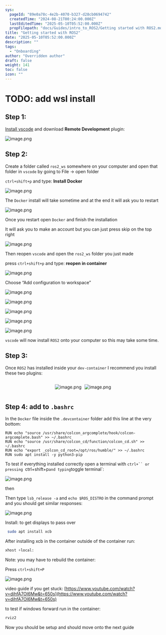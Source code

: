 ```yaml
---
sys:
  pageId: "89e0a78c-4e2b-4070-b327-d28cb0694742"
  createdTime: "2024-08-21T00:24:00.000Z"
  lastEditedTime: "2025-05-10T05:52:00.000Z"
  propFilepath: "docs/Guides/intro_to_ROS2/Getting started with ROS2.md"
title: "Getting started with ROS2"
date: "2025-05-10T05:52:00.000Z"
description: ""
tags:
  - "Onboarding"
author: "Overridden author"
draft: false
weight: 141
toc: false
icon: ""
---
```


# TODO: add wsl install

## Step 1:

[Install vscode](https://code.visualstudio.com/download) and download **Remote Development** plugin:

![image.png](https://prod-files-secure.s3.us-west-2.amazonaws.com/d518164a-d88e-44d1-a4ee-3adb3bd8bce0/efb52993-1881-4a40-b95e-6f020334f022/image.png?X-Amz-Algorithm=AWS4-HMAC-SHA256&X-Amz-Content-Sha256=UNSIGNED-PAYLOAD&X-Amz-Credential=ASIAZI2LB466VJWTPTHD%2F20250516%2Fus-west-2%2Fs3%2Faws4_request&X-Amz-Date=20250516T161012Z&X-Amz-Expires=3600&X-Amz-Security-Token=IQoJb3JpZ2luX2VjEJD%2F%2F%2F%2F%2F%2F%2F%2F%2F%2FwEaCXVzLXdlc3QtMiJGMEQCIGifCfCugskQ2GZUXg9Zz%2B6UooPBWcFT3nEgiziWw%2FZyAiAn0ymQm4NZpRG5OVwT7R%2F6oM7G1Gvz1lHyPC3Xb8RYRCr%2FAwhJEAAaDDYzNzQyMzE4MzgwNSIMLsZoQJyNLw8YgQlmKtwDncLYlI8LPzYGpubSBVEqckT3ZbUR6f8sBT4%2Bx4RkgVAswKrqcAwtjDGeq8zknxSmy%2BhkGCG6UhBt1H6X4nhiR09JeROM2ulBlbfgMCLvMc%2FZujC0wNCegt48ykva172VsMkw9QHUengoMc3aBj6rTVveKyUOnH99vIXwX2ITufZs908i0BQFcXrr4LLx88VunD%2FnA8tABa%2FicgoI8rxuSTz0m3QVdmEKrFv9FE7L5V94TAB%2FCGeBM6hBqEw2xvz5%2FCjVXrKtWSZLMKhAEAZnLwgfU4MMLbjzJJEfbrJZ9phqfe8HmqHTYSBBL%2FUcwjpkJOEdVgcHQ1t3O74o5M9B%2Fv%2BIXCLXmultlw5y%2BDJ0HzY%2FmF0sL6HQVquusZ3zjtDqCewbH1%2BOnoOvGzMgV3saN6BOyLb%2FAoyojB99rrqBBPFlTeGkQLW2ymeEMc6i%2F6qm6ZSeEmxzTkTFJtdzKq2z5cwjB9uZBSCFgXxrIkgMnKAphV8T98euW2iXbbrT%2BPv8gUx6JwxFX2t9BlTmd0rZBzXIf8qYpOxcYdWz1viwFut89zISFajrFCcuf30jZ4MXtjEGcaYcYc1xxAsiS6%2FxxXZz6AXRUvdcZv9YGL%2FNLoZ2MaoemZujHOALqgEwzLSdwQY6pgFltfuoTvHy4mT%2FqaKW7tezdRDFz1JMGhK6gzqPTngft%2FlkMu9z%2F2NXhQH0YPSHamEGroGgtTgEaq5vABhKLU98ggKo7qTE5P0NEmsZ3E%2BZdtpjipK%2B97i%2BVTk3kOAVHojnWQ9bnKqUQHrSXdj6o8iB5%2FC9IiDa6bIQy5gWXXfaHbf2ps6LqIi5i%2FEIAdZTjta2u03ii5ECSBDc0K7TOIh0HvOaGLUN&X-Amz-Signature=48c746ace3f55fa93ce78fddf3e74473749802a6922f8eaa81fb2da04ed84925&X-Amz-SignedHeaders=host&x-id=GetObject)

## Step 2:

Create a folder called `ros2_ws` somewhere on your computer and open that folder in `vscode` by going to File → open folder 

`ctrl+shift+p` and type: **Install Docker**

![image.png](https://prod-files-secure.s3.us-west-2.amazonaws.com/d518164a-d88e-44d1-a4ee-3adb3bd8bce0/2269dc0e-1cd5-47ff-bceb-c04ad9b2eab0/image.png?X-Amz-Algorithm=AWS4-HMAC-SHA256&X-Amz-Content-Sha256=UNSIGNED-PAYLOAD&X-Amz-Credential=ASIAZI2LB466VJWTPTHD%2F20250516%2Fus-west-2%2Fs3%2Faws4_request&X-Amz-Date=20250516T161012Z&X-Amz-Expires=3600&X-Amz-Security-Token=IQoJb3JpZ2luX2VjEJD%2F%2F%2F%2F%2F%2F%2F%2F%2F%2FwEaCXVzLXdlc3QtMiJGMEQCIGifCfCugskQ2GZUXg9Zz%2B6UooPBWcFT3nEgiziWw%2FZyAiAn0ymQm4NZpRG5OVwT7R%2F6oM7G1Gvz1lHyPC3Xb8RYRCr%2FAwhJEAAaDDYzNzQyMzE4MzgwNSIMLsZoQJyNLw8YgQlmKtwDncLYlI8LPzYGpubSBVEqckT3ZbUR6f8sBT4%2Bx4RkgVAswKrqcAwtjDGeq8zknxSmy%2BhkGCG6UhBt1H6X4nhiR09JeROM2ulBlbfgMCLvMc%2FZujC0wNCegt48ykva172VsMkw9QHUengoMc3aBj6rTVveKyUOnH99vIXwX2ITufZs908i0BQFcXrr4LLx88VunD%2FnA8tABa%2FicgoI8rxuSTz0m3QVdmEKrFv9FE7L5V94TAB%2FCGeBM6hBqEw2xvz5%2FCjVXrKtWSZLMKhAEAZnLwgfU4MMLbjzJJEfbrJZ9phqfe8HmqHTYSBBL%2FUcwjpkJOEdVgcHQ1t3O74o5M9B%2Fv%2BIXCLXmultlw5y%2BDJ0HzY%2FmF0sL6HQVquusZ3zjtDqCewbH1%2BOnoOvGzMgV3saN6BOyLb%2FAoyojB99rrqBBPFlTeGkQLW2ymeEMc6i%2F6qm6ZSeEmxzTkTFJtdzKq2z5cwjB9uZBSCFgXxrIkgMnKAphV8T98euW2iXbbrT%2BPv8gUx6JwxFX2t9BlTmd0rZBzXIf8qYpOxcYdWz1viwFut89zISFajrFCcuf30jZ4MXtjEGcaYcYc1xxAsiS6%2FxxXZz6AXRUvdcZv9YGL%2FNLoZ2MaoemZujHOALqgEwzLSdwQY6pgFltfuoTvHy4mT%2FqaKW7tezdRDFz1JMGhK6gzqPTngft%2FlkMu9z%2F2NXhQH0YPSHamEGroGgtTgEaq5vABhKLU98ggKo7qTE5P0NEmsZ3E%2BZdtpjipK%2B97i%2BVTk3kOAVHojnWQ9bnKqUQHrSXdj6o8iB5%2FC9IiDa6bIQy5gWXXfaHbf2ps6LqIi5i%2FEIAdZTjta2u03ii5ECSBDc0K7TOIh0HvOaGLUN&X-Amz-Signature=0074764e3512420cf7e3c9839a6057a9b7b24502b1e307378f1bb187faf435ba&X-Amz-SignedHeaders=host&x-id=GetObject)

The `Docker` install will take sometime and at the end it will ask you to restart

![image.png](https://prod-files-secure.s3.us-west-2.amazonaws.com/d518164a-d88e-44d1-a4ee-3adb3bd8bce0/ed233f78-be33-4b1f-b89c-9c346c0e961e/image.png?X-Amz-Algorithm=AWS4-HMAC-SHA256&X-Amz-Content-Sha256=UNSIGNED-PAYLOAD&X-Amz-Credential=ASIAZI2LB466VJWTPTHD%2F20250516%2Fus-west-2%2Fs3%2Faws4_request&X-Amz-Date=20250516T161012Z&X-Amz-Expires=3600&X-Amz-Security-Token=IQoJb3JpZ2luX2VjEJD%2F%2F%2F%2F%2F%2F%2F%2F%2F%2FwEaCXVzLXdlc3QtMiJGMEQCIGifCfCugskQ2GZUXg9Zz%2B6UooPBWcFT3nEgiziWw%2FZyAiAn0ymQm4NZpRG5OVwT7R%2F6oM7G1Gvz1lHyPC3Xb8RYRCr%2FAwhJEAAaDDYzNzQyMzE4MzgwNSIMLsZoQJyNLw8YgQlmKtwDncLYlI8LPzYGpubSBVEqckT3ZbUR6f8sBT4%2Bx4RkgVAswKrqcAwtjDGeq8zknxSmy%2BhkGCG6UhBt1H6X4nhiR09JeROM2ulBlbfgMCLvMc%2FZujC0wNCegt48ykva172VsMkw9QHUengoMc3aBj6rTVveKyUOnH99vIXwX2ITufZs908i0BQFcXrr4LLx88VunD%2FnA8tABa%2FicgoI8rxuSTz0m3QVdmEKrFv9FE7L5V94TAB%2FCGeBM6hBqEw2xvz5%2FCjVXrKtWSZLMKhAEAZnLwgfU4MMLbjzJJEfbrJZ9phqfe8HmqHTYSBBL%2FUcwjpkJOEdVgcHQ1t3O74o5M9B%2Fv%2BIXCLXmultlw5y%2BDJ0HzY%2FmF0sL6HQVquusZ3zjtDqCewbH1%2BOnoOvGzMgV3saN6BOyLb%2FAoyojB99rrqBBPFlTeGkQLW2ymeEMc6i%2F6qm6ZSeEmxzTkTFJtdzKq2z5cwjB9uZBSCFgXxrIkgMnKAphV8T98euW2iXbbrT%2BPv8gUx6JwxFX2t9BlTmd0rZBzXIf8qYpOxcYdWz1viwFut89zISFajrFCcuf30jZ4MXtjEGcaYcYc1xxAsiS6%2FxxXZz6AXRUvdcZv9YGL%2FNLoZ2MaoemZujHOALqgEwzLSdwQY6pgFltfuoTvHy4mT%2FqaKW7tezdRDFz1JMGhK6gzqPTngft%2FlkMu9z%2F2NXhQH0YPSHamEGroGgtTgEaq5vABhKLU98ggKo7qTE5P0NEmsZ3E%2BZdtpjipK%2B97i%2BVTk3kOAVHojnWQ9bnKqUQHrSXdj6o8iB5%2FC9IiDa6bIQy5gWXXfaHbf2ps6LqIi5i%2FEIAdZTjta2u03ii5ECSBDc0K7TOIh0HvOaGLUN&X-Amz-Signature=b23ff7f30b81d16c8f82aa94562b8ce844c08f4aadf777d10e0b0801dffb8ed1&X-Amz-SignedHeaders=host&x-id=GetObject)

Once you restart open `Docker` and finish the installation

It will ask you to make an account but you can just press skip on the top right

![image.png](https://prod-files-secure.s3.us-west-2.amazonaws.com/d518164a-d88e-44d1-a4ee-3adb3bd8bce0/21010ad9-1659-4fd9-9f59-9932a09b2a3d/image.png?X-Amz-Algorithm=AWS4-HMAC-SHA256&X-Amz-Content-Sha256=UNSIGNED-PAYLOAD&X-Amz-Credential=ASIAZI2LB466VJWTPTHD%2F20250516%2Fus-west-2%2Fs3%2Faws4_request&X-Amz-Date=20250516T161012Z&X-Amz-Expires=3600&X-Amz-Security-Token=IQoJb3JpZ2luX2VjEJD%2F%2F%2F%2F%2F%2F%2F%2F%2F%2FwEaCXVzLXdlc3QtMiJGMEQCIGifCfCugskQ2GZUXg9Zz%2B6UooPBWcFT3nEgiziWw%2FZyAiAn0ymQm4NZpRG5OVwT7R%2F6oM7G1Gvz1lHyPC3Xb8RYRCr%2FAwhJEAAaDDYzNzQyMzE4MzgwNSIMLsZoQJyNLw8YgQlmKtwDncLYlI8LPzYGpubSBVEqckT3ZbUR6f8sBT4%2Bx4RkgVAswKrqcAwtjDGeq8zknxSmy%2BhkGCG6UhBt1H6X4nhiR09JeROM2ulBlbfgMCLvMc%2FZujC0wNCegt48ykva172VsMkw9QHUengoMc3aBj6rTVveKyUOnH99vIXwX2ITufZs908i0BQFcXrr4LLx88VunD%2FnA8tABa%2FicgoI8rxuSTz0m3QVdmEKrFv9FE7L5V94TAB%2FCGeBM6hBqEw2xvz5%2FCjVXrKtWSZLMKhAEAZnLwgfU4MMLbjzJJEfbrJZ9phqfe8HmqHTYSBBL%2FUcwjpkJOEdVgcHQ1t3O74o5M9B%2Fv%2BIXCLXmultlw5y%2BDJ0HzY%2FmF0sL6HQVquusZ3zjtDqCewbH1%2BOnoOvGzMgV3saN6BOyLb%2FAoyojB99rrqBBPFlTeGkQLW2ymeEMc6i%2F6qm6ZSeEmxzTkTFJtdzKq2z5cwjB9uZBSCFgXxrIkgMnKAphV8T98euW2iXbbrT%2BPv8gUx6JwxFX2t9BlTmd0rZBzXIf8qYpOxcYdWz1viwFut89zISFajrFCcuf30jZ4MXtjEGcaYcYc1xxAsiS6%2FxxXZz6AXRUvdcZv9YGL%2FNLoZ2MaoemZujHOALqgEwzLSdwQY6pgFltfuoTvHy4mT%2FqaKW7tezdRDFz1JMGhK6gzqPTngft%2FlkMu9z%2F2NXhQH0YPSHamEGroGgtTgEaq5vABhKLU98ggKo7qTE5P0NEmsZ3E%2BZdtpjipK%2B97i%2BVTk3kOAVHojnWQ9bnKqUQHrSXdj6o8iB5%2FC9IiDa6bIQy5gWXXfaHbf2ps6LqIi5i%2FEIAdZTjta2u03ii5ECSBDc0K7TOIh0HvOaGLUN&X-Amz-Signature=be6e5562091152550085a21eb5fb571557fcfd4868b69900e749a8bf9523b36e&X-Amz-SignedHeaders=host&x-id=GetObject)

Then reopen `vscode` and open the `ros2_ws` folder you just made

press `ctrl+shift+p` and type: **reopen in container**

![image.png](https://prod-files-secure.s3.us-west-2.amazonaws.com/d518164a-d88e-44d1-a4ee-3adb3bd8bce0/4e93b8c2-41ad-488c-8095-c74205196118/image.png?X-Amz-Algorithm=AWS4-HMAC-SHA256&X-Amz-Content-Sha256=UNSIGNED-PAYLOAD&X-Amz-Credential=ASIAZI2LB466VJWTPTHD%2F20250516%2Fus-west-2%2Fs3%2Faws4_request&X-Amz-Date=20250516T161012Z&X-Amz-Expires=3600&X-Amz-Security-Token=IQoJb3JpZ2luX2VjEJD%2F%2F%2F%2F%2F%2F%2F%2F%2F%2FwEaCXVzLXdlc3QtMiJGMEQCIGifCfCugskQ2GZUXg9Zz%2B6UooPBWcFT3nEgiziWw%2FZyAiAn0ymQm4NZpRG5OVwT7R%2F6oM7G1Gvz1lHyPC3Xb8RYRCr%2FAwhJEAAaDDYzNzQyMzE4MzgwNSIMLsZoQJyNLw8YgQlmKtwDncLYlI8LPzYGpubSBVEqckT3ZbUR6f8sBT4%2Bx4RkgVAswKrqcAwtjDGeq8zknxSmy%2BhkGCG6UhBt1H6X4nhiR09JeROM2ulBlbfgMCLvMc%2FZujC0wNCegt48ykva172VsMkw9QHUengoMc3aBj6rTVveKyUOnH99vIXwX2ITufZs908i0BQFcXrr4LLx88VunD%2FnA8tABa%2FicgoI8rxuSTz0m3QVdmEKrFv9FE7L5V94TAB%2FCGeBM6hBqEw2xvz5%2FCjVXrKtWSZLMKhAEAZnLwgfU4MMLbjzJJEfbrJZ9phqfe8HmqHTYSBBL%2FUcwjpkJOEdVgcHQ1t3O74o5M9B%2Fv%2BIXCLXmultlw5y%2BDJ0HzY%2FmF0sL6HQVquusZ3zjtDqCewbH1%2BOnoOvGzMgV3saN6BOyLb%2FAoyojB99rrqBBPFlTeGkQLW2ymeEMc6i%2F6qm6ZSeEmxzTkTFJtdzKq2z5cwjB9uZBSCFgXxrIkgMnKAphV8T98euW2iXbbrT%2BPv8gUx6JwxFX2t9BlTmd0rZBzXIf8qYpOxcYdWz1viwFut89zISFajrFCcuf30jZ4MXtjEGcaYcYc1xxAsiS6%2FxxXZz6AXRUvdcZv9YGL%2FNLoZ2MaoemZujHOALqgEwzLSdwQY6pgFltfuoTvHy4mT%2FqaKW7tezdRDFz1JMGhK6gzqPTngft%2FlkMu9z%2F2NXhQH0YPSHamEGroGgtTgEaq5vABhKLU98ggKo7qTE5P0NEmsZ3E%2BZdtpjipK%2B97i%2BVTk3kOAVHojnWQ9bnKqUQHrSXdj6o8iB5%2FC9IiDa6bIQy5gWXXfaHbf2ps6LqIi5i%2FEIAdZTjta2u03ii5ECSBDc0K7TOIh0HvOaGLUN&X-Amz-Signature=e8bca3bf1433541bc16f962c7cd1c4a17ce74f2c1f91d46e54325c1f63862812&X-Amz-SignedHeaders=host&x-id=GetObject)

Choose “Add configuration to workspace”

![image.png](https://prod-files-secure.s3.us-west-2.amazonaws.com/d518164a-d88e-44d1-a4ee-3adb3bd8bce0/9560b282-5060-4989-ba37-97e7b2c22476/image.png?X-Amz-Algorithm=AWS4-HMAC-SHA256&X-Amz-Content-Sha256=UNSIGNED-PAYLOAD&X-Amz-Credential=ASIAZI2LB466VJWTPTHD%2F20250516%2Fus-west-2%2Fs3%2Faws4_request&X-Amz-Date=20250516T161012Z&X-Amz-Expires=3600&X-Amz-Security-Token=IQoJb3JpZ2luX2VjEJD%2F%2F%2F%2F%2F%2F%2F%2F%2F%2FwEaCXVzLXdlc3QtMiJGMEQCIGifCfCugskQ2GZUXg9Zz%2B6UooPBWcFT3nEgiziWw%2FZyAiAn0ymQm4NZpRG5OVwT7R%2F6oM7G1Gvz1lHyPC3Xb8RYRCr%2FAwhJEAAaDDYzNzQyMzE4MzgwNSIMLsZoQJyNLw8YgQlmKtwDncLYlI8LPzYGpubSBVEqckT3ZbUR6f8sBT4%2Bx4RkgVAswKrqcAwtjDGeq8zknxSmy%2BhkGCG6UhBt1H6X4nhiR09JeROM2ulBlbfgMCLvMc%2FZujC0wNCegt48ykva172VsMkw9QHUengoMc3aBj6rTVveKyUOnH99vIXwX2ITufZs908i0BQFcXrr4LLx88VunD%2FnA8tABa%2FicgoI8rxuSTz0m3QVdmEKrFv9FE7L5V94TAB%2FCGeBM6hBqEw2xvz5%2FCjVXrKtWSZLMKhAEAZnLwgfU4MMLbjzJJEfbrJZ9phqfe8HmqHTYSBBL%2FUcwjpkJOEdVgcHQ1t3O74o5M9B%2Fv%2BIXCLXmultlw5y%2BDJ0HzY%2FmF0sL6HQVquusZ3zjtDqCewbH1%2BOnoOvGzMgV3saN6BOyLb%2FAoyojB99rrqBBPFlTeGkQLW2ymeEMc6i%2F6qm6ZSeEmxzTkTFJtdzKq2z5cwjB9uZBSCFgXxrIkgMnKAphV8T98euW2iXbbrT%2BPv8gUx6JwxFX2t9BlTmd0rZBzXIf8qYpOxcYdWz1viwFut89zISFajrFCcuf30jZ4MXtjEGcaYcYc1xxAsiS6%2FxxXZz6AXRUvdcZv9YGL%2FNLoZ2MaoemZujHOALqgEwzLSdwQY6pgFltfuoTvHy4mT%2FqaKW7tezdRDFz1JMGhK6gzqPTngft%2FlkMu9z%2F2NXhQH0YPSHamEGroGgtTgEaq5vABhKLU98ggKo7qTE5P0NEmsZ3E%2BZdtpjipK%2B97i%2BVTk3kOAVHojnWQ9bnKqUQHrSXdj6o8iB5%2FC9IiDa6bIQy5gWXXfaHbf2ps6LqIi5i%2FEIAdZTjta2u03ii5ECSBDc0K7TOIh0HvOaGLUN&X-Amz-Signature=46df6b4575a9952176ad23677165f3bf02592d159af304637ef3b111931abb5c&X-Amz-SignedHeaders=host&x-id=GetObject)

![image.png](https://prod-files-secure.s3.us-west-2.amazonaws.com/d518164a-d88e-44d1-a4ee-3adb3bd8bce0/2ee63f81-886b-48e8-a553-dc6e5eac99e4/image.png?X-Amz-Algorithm=AWS4-HMAC-SHA256&X-Amz-Content-Sha256=UNSIGNED-PAYLOAD&X-Amz-Credential=ASIAZI2LB466VJWTPTHD%2F20250516%2Fus-west-2%2Fs3%2Faws4_request&X-Amz-Date=20250516T161012Z&X-Amz-Expires=3600&X-Amz-Security-Token=IQoJb3JpZ2luX2VjEJD%2F%2F%2F%2F%2F%2F%2F%2F%2F%2FwEaCXVzLXdlc3QtMiJGMEQCIGifCfCugskQ2GZUXg9Zz%2B6UooPBWcFT3nEgiziWw%2FZyAiAn0ymQm4NZpRG5OVwT7R%2F6oM7G1Gvz1lHyPC3Xb8RYRCr%2FAwhJEAAaDDYzNzQyMzE4MzgwNSIMLsZoQJyNLw8YgQlmKtwDncLYlI8LPzYGpubSBVEqckT3ZbUR6f8sBT4%2Bx4RkgVAswKrqcAwtjDGeq8zknxSmy%2BhkGCG6UhBt1H6X4nhiR09JeROM2ulBlbfgMCLvMc%2FZujC0wNCegt48ykva172VsMkw9QHUengoMc3aBj6rTVveKyUOnH99vIXwX2ITufZs908i0BQFcXrr4LLx88VunD%2FnA8tABa%2FicgoI8rxuSTz0m3QVdmEKrFv9FE7L5V94TAB%2FCGeBM6hBqEw2xvz5%2FCjVXrKtWSZLMKhAEAZnLwgfU4MMLbjzJJEfbrJZ9phqfe8HmqHTYSBBL%2FUcwjpkJOEdVgcHQ1t3O74o5M9B%2Fv%2BIXCLXmultlw5y%2BDJ0HzY%2FmF0sL6HQVquusZ3zjtDqCewbH1%2BOnoOvGzMgV3saN6BOyLb%2FAoyojB99rrqBBPFlTeGkQLW2ymeEMc6i%2F6qm6ZSeEmxzTkTFJtdzKq2z5cwjB9uZBSCFgXxrIkgMnKAphV8T98euW2iXbbrT%2BPv8gUx6JwxFX2t9BlTmd0rZBzXIf8qYpOxcYdWz1viwFut89zISFajrFCcuf30jZ4MXtjEGcaYcYc1xxAsiS6%2FxxXZz6AXRUvdcZv9YGL%2FNLoZ2MaoemZujHOALqgEwzLSdwQY6pgFltfuoTvHy4mT%2FqaKW7tezdRDFz1JMGhK6gzqPTngft%2FlkMu9z%2F2NXhQH0YPSHamEGroGgtTgEaq5vABhKLU98ggKo7qTE5P0NEmsZ3E%2BZdtpjipK%2B97i%2BVTk3kOAVHojnWQ9bnKqUQHrSXdj6o8iB5%2FC9IiDa6bIQy5gWXXfaHbf2ps6LqIi5i%2FEIAdZTjta2u03ii5ECSBDc0K7TOIh0HvOaGLUN&X-Amz-Signature=abd43f8ffca6d853c4b4e1fc021c22aa3a82bb7b8f67be0e58da6964ac02bad5&X-Amz-SignedHeaders=host&x-id=GetObject)

![image.png](https://prod-files-secure.s3.us-west-2.amazonaws.com/d518164a-d88e-44d1-a4ee-3adb3bd8bce0/ae1580b2-b048-407e-aed9-b584224a7a04/image.png?X-Amz-Algorithm=AWS4-HMAC-SHA256&X-Amz-Content-Sha256=UNSIGNED-PAYLOAD&X-Amz-Credential=ASIAZI2LB466VJWTPTHD%2F20250516%2Fus-west-2%2Fs3%2Faws4_request&X-Amz-Date=20250516T161012Z&X-Amz-Expires=3600&X-Amz-Security-Token=IQoJb3JpZ2luX2VjEJD%2F%2F%2F%2F%2F%2F%2F%2F%2F%2FwEaCXVzLXdlc3QtMiJGMEQCIGifCfCugskQ2GZUXg9Zz%2B6UooPBWcFT3nEgiziWw%2FZyAiAn0ymQm4NZpRG5OVwT7R%2F6oM7G1Gvz1lHyPC3Xb8RYRCr%2FAwhJEAAaDDYzNzQyMzE4MzgwNSIMLsZoQJyNLw8YgQlmKtwDncLYlI8LPzYGpubSBVEqckT3ZbUR6f8sBT4%2Bx4RkgVAswKrqcAwtjDGeq8zknxSmy%2BhkGCG6UhBt1H6X4nhiR09JeROM2ulBlbfgMCLvMc%2FZujC0wNCegt48ykva172VsMkw9QHUengoMc3aBj6rTVveKyUOnH99vIXwX2ITufZs908i0BQFcXrr4LLx88VunD%2FnA8tABa%2FicgoI8rxuSTz0m3QVdmEKrFv9FE7L5V94TAB%2FCGeBM6hBqEw2xvz5%2FCjVXrKtWSZLMKhAEAZnLwgfU4MMLbjzJJEfbrJZ9phqfe8HmqHTYSBBL%2FUcwjpkJOEdVgcHQ1t3O74o5M9B%2Fv%2BIXCLXmultlw5y%2BDJ0HzY%2FmF0sL6HQVquusZ3zjtDqCewbH1%2BOnoOvGzMgV3saN6BOyLb%2FAoyojB99rrqBBPFlTeGkQLW2ymeEMc6i%2F6qm6ZSeEmxzTkTFJtdzKq2z5cwjB9uZBSCFgXxrIkgMnKAphV8T98euW2iXbbrT%2BPv8gUx6JwxFX2t9BlTmd0rZBzXIf8qYpOxcYdWz1viwFut89zISFajrFCcuf30jZ4MXtjEGcaYcYc1xxAsiS6%2FxxXZz6AXRUvdcZv9YGL%2FNLoZ2MaoemZujHOALqgEwzLSdwQY6pgFltfuoTvHy4mT%2FqaKW7tezdRDFz1JMGhK6gzqPTngft%2FlkMu9z%2F2NXhQH0YPSHamEGroGgtTgEaq5vABhKLU98ggKo7qTE5P0NEmsZ3E%2BZdtpjipK%2B97i%2BVTk3kOAVHojnWQ9bnKqUQHrSXdj6o8iB5%2FC9IiDa6bIQy5gWXXfaHbf2ps6LqIi5i%2FEIAdZTjta2u03ii5ECSBDc0K7TOIh0HvOaGLUN&X-Amz-Signature=a75ffb6ffa14bf6f1afa2a20ccfbb38809b1e9dbab8af3f3babfe4e476f1637a&X-Amz-SignedHeaders=host&x-id=GetObject)

![image.png](https://prod-files-secure.s3.us-west-2.amazonaws.com/d518164a-d88e-44d1-a4ee-3adb3bd8bce0/53255b28-f75e-430f-b9e3-c0ac8577e42b/image.png?X-Amz-Algorithm=AWS4-HMAC-SHA256&X-Amz-Content-Sha256=UNSIGNED-PAYLOAD&X-Amz-Credential=ASIAZI2LB466VJWTPTHD%2F20250516%2Fus-west-2%2Fs3%2Faws4_request&X-Amz-Date=20250516T161012Z&X-Amz-Expires=3600&X-Amz-Security-Token=IQoJb3JpZ2luX2VjEJD%2F%2F%2F%2F%2F%2F%2F%2F%2F%2FwEaCXVzLXdlc3QtMiJGMEQCIGifCfCugskQ2GZUXg9Zz%2B6UooPBWcFT3nEgiziWw%2FZyAiAn0ymQm4NZpRG5OVwT7R%2F6oM7G1Gvz1lHyPC3Xb8RYRCr%2FAwhJEAAaDDYzNzQyMzE4MzgwNSIMLsZoQJyNLw8YgQlmKtwDncLYlI8LPzYGpubSBVEqckT3ZbUR6f8sBT4%2Bx4RkgVAswKrqcAwtjDGeq8zknxSmy%2BhkGCG6UhBt1H6X4nhiR09JeROM2ulBlbfgMCLvMc%2FZujC0wNCegt48ykva172VsMkw9QHUengoMc3aBj6rTVveKyUOnH99vIXwX2ITufZs908i0BQFcXrr4LLx88VunD%2FnA8tABa%2FicgoI8rxuSTz0m3QVdmEKrFv9FE7L5V94TAB%2FCGeBM6hBqEw2xvz5%2FCjVXrKtWSZLMKhAEAZnLwgfU4MMLbjzJJEfbrJZ9phqfe8HmqHTYSBBL%2FUcwjpkJOEdVgcHQ1t3O74o5M9B%2Fv%2BIXCLXmultlw5y%2BDJ0HzY%2FmF0sL6HQVquusZ3zjtDqCewbH1%2BOnoOvGzMgV3saN6BOyLb%2FAoyojB99rrqBBPFlTeGkQLW2ymeEMc6i%2F6qm6ZSeEmxzTkTFJtdzKq2z5cwjB9uZBSCFgXxrIkgMnKAphV8T98euW2iXbbrT%2BPv8gUx6JwxFX2t9BlTmd0rZBzXIf8qYpOxcYdWz1viwFut89zISFajrFCcuf30jZ4MXtjEGcaYcYc1xxAsiS6%2FxxXZz6AXRUvdcZv9YGL%2FNLoZ2MaoemZujHOALqgEwzLSdwQY6pgFltfuoTvHy4mT%2FqaKW7tezdRDFz1JMGhK6gzqPTngft%2FlkMu9z%2F2NXhQH0YPSHamEGroGgtTgEaq5vABhKLU98ggKo7qTE5P0NEmsZ3E%2BZdtpjipK%2B97i%2BVTk3kOAVHojnWQ9bnKqUQHrSXdj6o8iB5%2FC9IiDa6bIQy5gWXXfaHbf2ps6LqIi5i%2FEIAdZTjta2u03ii5ECSBDc0K7TOIh0HvOaGLUN&X-Amz-Signature=f41670ae73f662f05f790f99450647ee522cf8b7521f38545abb884a47367a0c&X-Amz-SignedHeaders=host&x-id=GetObject)

![image.png](https://prod-files-secure.s3.us-west-2.amazonaws.com/d518164a-d88e-44d1-a4ee-3adb3bd8bce0/7c562767-5af9-4ffb-97d1-327bcdf4ee00/image.png?X-Amz-Algorithm=AWS4-HMAC-SHA256&X-Amz-Content-Sha256=UNSIGNED-PAYLOAD&X-Amz-Credential=ASIAZI2LB466VJWTPTHD%2F20250516%2Fus-west-2%2Fs3%2Faws4_request&X-Amz-Date=20250516T161012Z&X-Amz-Expires=3600&X-Amz-Security-Token=IQoJb3JpZ2luX2VjEJD%2F%2F%2F%2F%2F%2F%2F%2F%2F%2FwEaCXVzLXdlc3QtMiJGMEQCIGifCfCugskQ2GZUXg9Zz%2B6UooPBWcFT3nEgiziWw%2FZyAiAn0ymQm4NZpRG5OVwT7R%2F6oM7G1Gvz1lHyPC3Xb8RYRCr%2FAwhJEAAaDDYzNzQyMzE4MzgwNSIMLsZoQJyNLw8YgQlmKtwDncLYlI8LPzYGpubSBVEqckT3ZbUR6f8sBT4%2Bx4RkgVAswKrqcAwtjDGeq8zknxSmy%2BhkGCG6UhBt1H6X4nhiR09JeROM2ulBlbfgMCLvMc%2FZujC0wNCegt48ykva172VsMkw9QHUengoMc3aBj6rTVveKyUOnH99vIXwX2ITufZs908i0BQFcXrr4LLx88VunD%2FnA8tABa%2FicgoI8rxuSTz0m3QVdmEKrFv9FE7L5V94TAB%2FCGeBM6hBqEw2xvz5%2FCjVXrKtWSZLMKhAEAZnLwgfU4MMLbjzJJEfbrJZ9phqfe8HmqHTYSBBL%2FUcwjpkJOEdVgcHQ1t3O74o5M9B%2Fv%2BIXCLXmultlw5y%2BDJ0HzY%2FmF0sL6HQVquusZ3zjtDqCewbH1%2BOnoOvGzMgV3saN6BOyLb%2FAoyojB99rrqBBPFlTeGkQLW2ymeEMc6i%2F6qm6ZSeEmxzTkTFJtdzKq2z5cwjB9uZBSCFgXxrIkgMnKAphV8T98euW2iXbbrT%2BPv8gUx6JwxFX2t9BlTmd0rZBzXIf8qYpOxcYdWz1viwFut89zISFajrFCcuf30jZ4MXtjEGcaYcYc1xxAsiS6%2FxxXZz6AXRUvdcZv9YGL%2FNLoZ2MaoemZujHOALqgEwzLSdwQY6pgFltfuoTvHy4mT%2FqaKW7tezdRDFz1JMGhK6gzqPTngft%2FlkMu9z%2F2NXhQH0YPSHamEGroGgtTgEaq5vABhKLU98ggKo7qTE5P0NEmsZ3E%2BZdtpjipK%2B97i%2BVTk3kOAVHojnWQ9bnKqUQHrSXdj6o8iB5%2FC9IiDa6bIQy5gWXXfaHbf2ps6LqIi5i%2FEIAdZTjta2u03ii5ECSBDc0K7TOIh0HvOaGLUN&X-Amz-Signature=6a6c37c106ea98ac87389403311bb97bd320b0a75de4e7d6d72333509fb01bd2&X-Amz-SignedHeaders=host&x-id=GetObject)

`vscode` will now install `ROS2` onto your computer so this may take some time.

## Step 3:

Once `ROS2` has installed inside your `dev-container` I recommend you install these two plugins:

<div style="display: flex;flex-direction: row; column-gap:10px; max-width: 630px;justify-content: center;">
<div>

![image.png](https://prod-files-secure.s3.us-west-2.amazonaws.com/d518164a-d88e-44d1-a4ee-3adb3bd8bce0/3fc3d550-5a54-4ba1-ba6b-faa01cdb7369/image.png?X-Amz-Algorithm=AWS4-HMAC-SHA256&X-Amz-Content-Sha256=UNSIGNED-PAYLOAD&X-Amz-Credential=ASIAZI2LB466Y6LI6MQD%2F20250516%2Fus-west-2%2Fs3%2Faws4_request&X-Amz-Date=20250516T161019Z&X-Amz-Expires=3600&X-Amz-Security-Token=IQoJb3JpZ2luX2VjEJD%2F%2F%2F%2F%2F%2F%2F%2F%2F%2FwEaCXVzLXdlc3QtMiJIMEYCIQDgusohPfwOMSu1qmlppPxq2FypQMYutZWaDndTPdXwhwIhAOmPzsQ9WZWI06LQn04NTqxxVKxIqKkLwJQS6tWW71nnKv8DCEkQABoMNjM3NDIzMTgzODA1IgzTTpGdBY0ZCcPXmo4q3APZAFEL8ZQl88RdQzOifTchZNTJ5%2FqKB23EDUbSg%2F9Itr5Ou1Ugzbr3Likz6DeNNYj3eTwDvOpC0nyoO6aoT7%2B%2FDYRyPdkAtA6oWMgtEGIWA6oTfJbNOkSVT%2BFwmVYnbKGs8WOmIrVQ7UhXN2mmIBfJ5QR9a1KHEii4DugifGCDbCXhAOb%2FF0tdqxiKjst%2B2krgdTSw9KgWenB7AsiKLpygifRSQNMRNneC%2FZRCUIQuxCDu7XPDtFEvO7f3xS9Kth5ZOx%2BUGVqC2E0uP5cbzcCZDQcLOB1fSaDYgB9%2FzfbICIj4nrYH0TRy7cVY6HkyyClvLYg0tpMsCHBnLwndO5bcnYY0hBRQTF67UAvWxibgD1BfbB07QVrlOQCo%2BkbNpRh57r%2FNPD6TIAPnGzA1qh7NxlMvH35j3tSeqSHZ3QMlhkPsxnV%2B3OsNCCeoHHbD6uJNa7T4pUsV8TrpJpai80ijms2LzOHdzbmHXF%2B1oacdk7kmfKPCLpy8pQETmjP3oOOypaHIy19QQH8hQzmKg9fYIsaPRphtA2ljIbXeFFUzstV6Zp41QDSXuy%2FnCtXle4OyPIJKSCuqswEmwP3Z6qxC2NZaC775f%2F%2FNv9lPWbmlBbabrtuGE%2B9mPJiFvDDUtJ3BBjqkAYk97BLpuskj8pUHsO80rtuPfo%2BbYwnmk3dxK8Yr%2Fg6f6gcoRgWok3Pv8YJXMronRfvp4otbkzCafSUbgXE2pbyBH49z55oAJdDov3JhhO8x2W5EVnW6biA5dTa9FVQldp8DkhYB08HG4ahBNS3nkX4ElFNxoY9naHHALUM4hmDP6GkS%2BYi2hyzcZyg9vRM6YImR5K4MEDbIbHS9fMu9ktWbaGPH&X-Amz-Signature=270ed2054b8dd251615f507d9dca34c3fdef06be1a89b6d03c1f21e8de7317a5&X-Amz-SignedHeaders=host&x-id=GetObject)

</div>
<div>

![image.png](https://prod-files-secure.s3.us-west-2.amazonaws.com/d518164a-d88e-44d1-a4ee-3adb3bd8bce0/d994cc66-13c2-4093-a5a3-f84cf4601a82/image.png?X-Amz-Algorithm=AWS4-HMAC-SHA256&X-Amz-Content-Sha256=UNSIGNED-PAYLOAD&X-Amz-Credential=ASIAZI2LB4663OZV4DTB%2F20250516%2Fus-west-2%2Fs3%2Faws4_request&X-Amz-Date=20250516T161019Z&X-Amz-Expires=3600&X-Amz-Security-Token=IQoJb3JpZ2luX2VjEJD%2F%2F%2F%2F%2F%2F%2F%2F%2F%2FwEaCXVzLXdlc3QtMiJHMEUCIFGrF8W0SOvd%2FleXqHphQ0mcfHbapko0RXqhljqooxEwAiEA5VmlRYudlYdsur7Kv4yq39NTQ15x6We6AtbegnlOIJEq%2FwMISRAAGgw2Mzc0MjMxODM4MDUiDI%2FnzbEF2E3Ec2vL1ircA7V%2FHsP6cEJEiyL9dpqi1o72THfQGaSlYC3fIDcb8bcT6ZLW132nE7sF%2FgT%2BkdaGBF%2B38pZ06j%2B9WDH07IofHgVQR5hmq1J8nliAQXvNA2FZ1pEV0AjpkC9GgZqAmbTnacUi4xdCWmdZsJF0rUZXon6amfBRE62QAWW9Dr5jSBKK4Mdqc%2FJgy9gDexF%2Bkyy9UhVW7JfQdaMjPnvwqksLOAfvFDQkcUSd4nkRb3QLHuTD2navXBCyhmeJbahECb3jBGN2QuFDSjZIqezLKUGrybuaros1hUGNN7hhqgaC1ob3qQbL88No7W4775mx%2Bzc95XQzS8PWQlqYUAiJAhA53jIT5mjSrfa688IH3GBgjdsqJFCvc8TQLpRWLN8cwk0VgiRHoMvn4UMK0TbV0F4H3TnHrJ%2BzahaWFF1w07otaP0gSUpFkaOF3iO%2FazO0%2BH%2BxjYSxaPgO8x09vX2q0jQw8dh9u2y81H%2F6gGRYhme3XCzhzPh%2FLMw15W7ZruYGt8h5QCa22inBRqZlWBNc59hH2%2FsZ%2FNFfN0OFGbKFHfTFaQmMGaiTsypmIzbFW6hAvvAPqMtD2Rt%2BAsfPeFI%2Flief8Qk6e%2BZ9NJIbHrMpDCWUB137yIdG6zCGzx2cxmR9MNi0ncEGOqUBizy2XN02oYUE75VDCDOoalDlzSTFByTwOsUfSpgD9zvRpg%2FmmXPRh5RGigrK9BPUnW4gLhHlQjVvayzJvzxOCM0LqwbaJRqiBZyxCvCBDA7t%2F8Uu0m8bWbRhTVo5m1CaWfmwlxQOSRrrAgN5zrjZkORrwiBQmWNnpgySTgiBNRdptO8yJGr7x8sZhzdL0q1Mig1C%2F0bOD5jQDJyMJj0jrgCXPw4f&X-Amz-Signature=652c899ea32e28c5db9c22fee1233b1d5324f5df4ea771afd56e8c6f3f731133&X-Amz-SignedHeaders=host&x-id=GetObject)

</div>
</div>

## Step 4: add to `.bashrc`

In the `Docker` file inside the `.devcontainer` folder add this line at the very bottom: 

```docker
RUN echo "source /usr/share/colcon_argcomplete/hook/colcon-argcomplete.bash" >> ~/.bashrc
RUN echo "source /usr/share/colcon_cd/function/colcon_cd.sh" >> ~/.bashrc
RUN echo "export _colcon_cd_root=/opt/ros/humble/" >> ~/.bashrc
RUN sudo apt install -y python3-pip 
```

To test if everything installed correctly open a terminal with `ctrl+`` or pressing `ctrl+shift+p` and typing `toggle terminal`:

![image.png](https://prod-files-secure.s3.us-west-2.amazonaws.com/d518164a-d88e-44d1-a4ee-3adb3bd8bce0/6a4943d8-b04e-4c02-9a58-775f3384d1a5/image.png?X-Amz-Algorithm=AWS4-HMAC-SHA256&X-Amz-Content-Sha256=UNSIGNED-PAYLOAD&X-Amz-Credential=ASIAZI2LB466VJWTPTHD%2F20250516%2Fus-west-2%2Fs3%2Faws4_request&X-Amz-Date=20250516T161012Z&X-Amz-Expires=3600&X-Amz-Security-Token=IQoJb3JpZ2luX2VjEJD%2F%2F%2F%2F%2F%2F%2F%2F%2F%2FwEaCXVzLXdlc3QtMiJGMEQCIGifCfCugskQ2GZUXg9Zz%2B6UooPBWcFT3nEgiziWw%2FZyAiAn0ymQm4NZpRG5OVwT7R%2F6oM7G1Gvz1lHyPC3Xb8RYRCr%2FAwhJEAAaDDYzNzQyMzE4MzgwNSIMLsZoQJyNLw8YgQlmKtwDncLYlI8LPzYGpubSBVEqckT3ZbUR6f8sBT4%2Bx4RkgVAswKrqcAwtjDGeq8zknxSmy%2BhkGCG6UhBt1H6X4nhiR09JeROM2ulBlbfgMCLvMc%2FZujC0wNCegt48ykva172VsMkw9QHUengoMc3aBj6rTVveKyUOnH99vIXwX2ITufZs908i0BQFcXrr4LLx88VunD%2FnA8tABa%2FicgoI8rxuSTz0m3QVdmEKrFv9FE7L5V94TAB%2FCGeBM6hBqEw2xvz5%2FCjVXrKtWSZLMKhAEAZnLwgfU4MMLbjzJJEfbrJZ9phqfe8HmqHTYSBBL%2FUcwjpkJOEdVgcHQ1t3O74o5M9B%2Fv%2BIXCLXmultlw5y%2BDJ0HzY%2FmF0sL6HQVquusZ3zjtDqCewbH1%2BOnoOvGzMgV3saN6BOyLb%2FAoyojB99rrqBBPFlTeGkQLW2ymeEMc6i%2F6qm6ZSeEmxzTkTFJtdzKq2z5cwjB9uZBSCFgXxrIkgMnKAphV8T98euW2iXbbrT%2BPv8gUx6JwxFX2t9BlTmd0rZBzXIf8qYpOxcYdWz1viwFut89zISFajrFCcuf30jZ4MXtjEGcaYcYc1xxAsiS6%2FxxXZz6AXRUvdcZv9YGL%2FNLoZ2MaoemZujHOALqgEwzLSdwQY6pgFltfuoTvHy4mT%2FqaKW7tezdRDFz1JMGhK6gzqPTngft%2FlkMu9z%2F2NXhQH0YPSHamEGroGgtTgEaq5vABhKLU98ggKo7qTE5P0NEmsZ3E%2BZdtpjipK%2B97i%2BVTk3kOAVHojnWQ9bnKqUQHrSXdj6o8iB5%2FC9IiDa6bIQy5gWXXfaHbf2ps6LqIi5i%2FEIAdZTjta2u03ii5ECSBDc0K7TOIh0HvOaGLUN&X-Amz-Signature=038427f7fba85b873ff8422e8bfc78e50ee98962eda4dc8d2267e205eb760b5d&X-Amz-SignedHeaders=host&x-id=GetObject)

then 

Then type `lsb_release -a` and `echo $ROS_DISTRO` in the command prompt and you should get similar responses:

![image.png](https://prod-files-secure.s3.us-west-2.amazonaws.com/d518164a-d88e-44d1-a4ee-3adb3bd8bce0/3e635dec-a805-4e85-8b9e-d000e5b71a4e/image.png?X-Amz-Algorithm=AWS4-HMAC-SHA256&X-Amz-Content-Sha256=UNSIGNED-PAYLOAD&X-Amz-Credential=ASIAZI2LB466VJWTPTHD%2F20250516%2Fus-west-2%2Fs3%2Faws4_request&X-Amz-Date=20250516T161012Z&X-Amz-Expires=3600&X-Amz-Security-Token=IQoJb3JpZ2luX2VjEJD%2F%2F%2F%2F%2F%2F%2F%2F%2F%2FwEaCXVzLXdlc3QtMiJGMEQCIGifCfCugskQ2GZUXg9Zz%2B6UooPBWcFT3nEgiziWw%2FZyAiAn0ymQm4NZpRG5OVwT7R%2F6oM7G1Gvz1lHyPC3Xb8RYRCr%2FAwhJEAAaDDYzNzQyMzE4MzgwNSIMLsZoQJyNLw8YgQlmKtwDncLYlI8LPzYGpubSBVEqckT3ZbUR6f8sBT4%2Bx4RkgVAswKrqcAwtjDGeq8zknxSmy%2BhkGCG6UhBt1H6X4nhiR09JeROM2ulBlbfgMCLvMc%2FZujC0wNCegt48ykva172VsMkw9QHUengoMc3aBj6rTVveKyUOnH99vIXwX2ITufZs908i0BQFcXrr4LLx88VunD%2FnA8tABa%2FicgoI8rxuSTz0m3QVdmEKrFv9FE7L5V94TAB%2FCGeBM6hBqEw2xvz5%2FCjVXrKtWSZLMKhAEAZnLwgfU4MMLbjzJJEfbrJZ9phqfe8HmqHTYSBBL%2FUcwjpkJOEdVgcHQ1t3O74o5M9B%2Fv%2BIXCLXmultlw5y%2BDJ0HzY%2FmF0sL6HQVquusZ3zjtDqCewbH1%2BOnoOvGzMgV3saN6BOyLb%2FAoyojB99rrqBBPFlTeGkQLW2ymeEMc6i%2F6qm6ZSeEmxzTkTFJtdzKq2z5cwjB9uZBSCFgXxrIkgMnKAphV8T98euW2iXbbrT%2BPv8gUx6JwxFX2t9BlTmd0rZBzXIf8qYpOxcYdWz1viwFut89zISFajrFCcuf30jZ4MXtjEGcaYcYc1xxAsiS6%2FxxXZz6AXRUvdcZv9YGL%2FNLoZ2MaoemZujHOALqgEwzLSdwQY6pgFltfuoTvHy4mT%2FqaKW7tezdRDFz1JMGhK6gzqPTngft%2FlkMu9z%2F2NXhQH0YPSHamEGroGgtTgEaq5vABhKLU98ggKo7qTE5P0NEmsZ3E%2BZdtpjipK%2B97i%2BVTk3kOAVHojnWQ9bnKqUQHrSXdj6o8iB5%2FC9IiDa6bIQy5gWXXfaHbf2ps6LqIi5i%2FEIAdZTjta2u03ii5ECSBDc0K7TOIh0HvOaGLUN&X-Amz-Signature=c84f456357ae7f705a85dadebc6e7229c6f7d60df5d9f77e15bf00dce043aca0&X-Amz-SignedHeaders=host&x-id=GetObject)

Install:  to get displays to pass over

```bash
 sudo apt install xcb
```

After installing xcb in the container outside of the container run:

```python
xhost +local:
```

Note: you may have to rebuild the container:

Press `ctrl+shift+P`

![image.png](https://prod-files-secure.s3.us-west-2.amazonaws.com/d518164a-d88e-44d1-a4ee-3adb3bd8bce0/6c2be660-2618-4c38-9c26-53554f7a0b7b/image.png?X-Amz-Algorithm=AWS4-HMAC-SHA256&X-Amz-Content-Sha256=UNSIGNED-PAYLOAD&X-Amz-Credential=ASIAZI2LB466VJWTPTHD%2F20250516%2Fus-west-2%2Fs3%2Faws4_request&X-Amz-Date=20250516T161012Z&X-Amz-Expires=3600&X-Amz-Security-Token=IQoJb3JpZ2luX2VjEJD%2F%2F%2F%2F%2F%2F%2F%2F%2F%2FwEaCXVzLXdlc3QtMiJGMEQCIGifCfCugskQ2GZUXg9Zz%2B6UooPBWcFT3nEgiziWw%2FZyAiAn0ymQm4NZpRG5OVwT7R%2F6oM7G1Gvz1lHyPC3Xb8RYRCr%2FAwhJEAAaDDYzNzQyMzE4MzgwNSIMLsZoQJyNLw8YgQlmKtwDncLYlI8LPzYGpubSBVEqckT3ZbUR6f8sBT4%2Bx4RkgVAswKrqcAwtjDGeq8zknxSmy%2BhkGCG6UhBt1H6X4nhiR09JeROM2ulBlbfgMCLvMc%2FZujC0wNCegt48ykva172VsMkw9QHUengoMc3aBj6rTVveKyUOnH99vIXwX2ITufZs908i0BQFcXrr4LLx88VunD%2FnA8tABa%2FicgoI8rxuSTz0m3QVdmEKrFv9FE7L5V94TAB%2FCGeBM6hBqEw2xvz5%2FCjVXrKtWSZLMKhAEAZnLwgfU4MMLbjzJJEfbrJZ9phqfe8HmqHTYSBBL%2FUcwjpkJOEdVgcHQ1t3O74o5M9B%2Fv%2BIXCLXmultlw5y%2BDJ0HzY%2FmF0sL6HQVquusZ3zjtDqCewbH1%2BOnoOvGzMgV3saN6BOyLb%2FAoyojB99rrqBBPFlTeGkQLW2ymeEMc6i%2F6qm6ZSeEmxzTkTFJtdzKq2z5cwjB9uZBSCFgXxrIkgMnKAphV8T98euW2iXbbrT%2BPv8gUx6JwxFX2t9BlTmd0rZBzXIf8qYpOxcYdWz1viwFut89zISFajrFCcuf30jZ4MXtjEGcaYcYc1xxAsiS6%2FxxXZz6AXRUvdcZv9YGL%2FNLoZ2MaoemZujHOALqgEwzLSdwQY6pgFltfuoTvHy4mT%2FqaKW7tezdRDFz1JMGhK6gzqPTngft%2FlkMu9z%2F2NXhQH0YPSHamEGroGgtTgEaq5vABhKLU98ggKo7qTE5P0NEmsZ3E%2BZdtpjipK%2B97i%2BVTk3kOAVHojnWQ9bnKqUQHrSXdj6o8iB5%2FC9IiDa6bIQy5gWXXfaHbf2ps6LqIi5i%2FEIAdZTjta2u03ii5ECSBDc0K7TOIh0HvOaGLUN&X-Amz-Signature=7966df73acc1ba866270ebdd2fbb125d39b5036cf05af2b0732d1a5e3b6ee3f7&X-Amz-SignedHeaders=host&x-id=GetObject)

video guide if you get stuck: [https://www.youtube.com/watch?v=dihfA7Ol6Mw&t=650s](https://www.youtube.com/watch?v=dihfA7Ol6Mw&t=650s)

to test if windows forward run in the container:

```bash
rviz2
```

Now you should be setup and should move onto the next guide 
